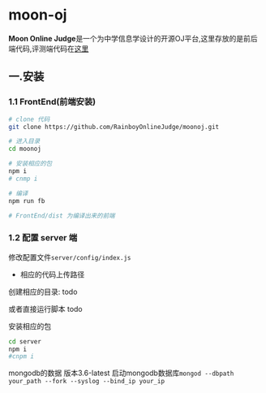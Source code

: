 # moon-oj

**Moon Online Judge**是一个为中学信息学设计的开源OJ平台,这里存放的是前后端代码,评测端代码在[这里](https://github.com/RainboyOnlineJudge/rjudge)

## 一.安装

### 1.1 FrontEnd(前端安装)

```bash
# clone 代码
git clone https://github.com/RainboyOnlineJudge/moonoj.git

# 进入目录
cd moonoj

# 安装相应的包
npm i 
# cnmp i

# 编译
npm run fb

# FrontEnd/dist 为编译出来的前端
```

### 1.2 配置 server 端

修改配置文件`server/config/index.js`

   - 相应的代码上传路径

创建相应的目录:
todo

或者直接运行脚本
todo

安装相应的包

```bash
cd server
npm i
#cnpm i
```

mongodb的数据 版本3.6-latest
启动mongodb数据库`mongod --dbpath  your_path --fork --syslog --bind_ip your_ip`

